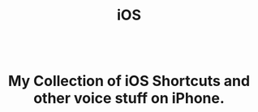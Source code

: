 
<h1 align="center">
<br>
iOS
<br>
<br><br>

My Collection of iOS Shortcuts and other voice stuff on iPhone.




</h1>
